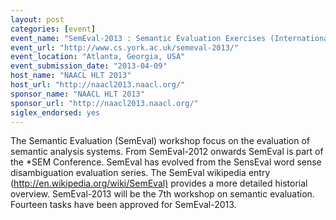 ```yaml
---
layout: post
categories: [event]
event_name: "SemEval-2013 : Semantic Evaluation Exercises (International Workshop on Semantic Evaluation)"
event_url: "http://www.cs.york.ac.uk/semeval-2013/"
event_location: "Atlanta, Georgia, USA"
event_submission_date: "2013-04-09"
host_name: "NAACL HLT 2013"
host_url: "http://naacl2013.naacl.org/"
sponsor_name: "NAACL HLT 2013"
sponsor_url: "http://naacl2013.naacl.org/"
siglex_endorsed: yes
---
```

The Semantic Evaluation (SemEval) workshop focus on the evaluation of semantic analysis systems. From SemEval-2012 onwards SemEval is part of the *SEM Conference. SemEval has evolved from the SensEval word sense disambiguation evaluation series. The SemEval wikipedia entry (<http://en.wikipedia.org/wiki/SemEval)> provides a more detailed historial overview. SemEval-2013 will be the 7th workshop on semantic evaluation. Fourteen tasks have been approved for SemEval-2013.